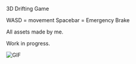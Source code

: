 3D Drifting Game

WASD = movement
Spacebar = Emergency Brake

All assets made by me.

Work in progress.

![GIF](example/driving.gif)
